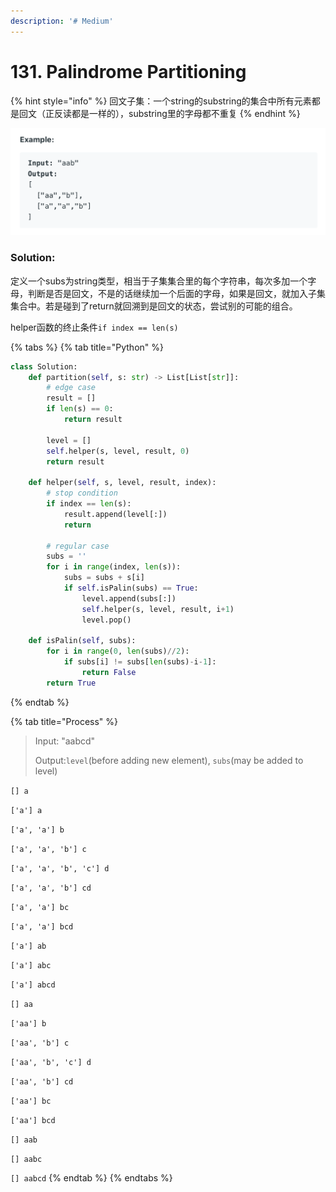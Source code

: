 ```yaml
---
description: '# Medium'
---
```


# 131. Palindrome Partitioning

{% hint style="info" %}
回文子集：一个string的substring的集合中所有元素都是回文（正反读都是一样的），substring里的字母都不重复
{% endhint %}

![](../.gitbook/assets/wechatimg650.png)

### Solution:

定义一个subs为string类型，相当于子集集合里的每个字符串，每次多加一个字母，判断是否是回文，不是的话继续加一个后面的字母，如果是回文，就加入子集集合中。若是碰到了return就回溯到是回文的状态，尝试别的可能的组合。

helper函数的终止条件`if index == len(s)`

{% tabs %}
{% tab title="Python" %}
```python
class Solution:
    def partition(self, s: str) -> List[List[str]]:
        # edge case
        result = []
        if len(s) == 0:
            return result
        
        level = []
        self.helper(s, level, result, 0)
        return result
    
    def helper(self, s, level, result, index):
        # stop condition
        if index == len(s):
            result.append(level[:])
            return
            
        # regular case
        subs = ''
        for i in range(index, len(s)):
            subs = subs + s[i]
            if self.isPalin(subs) == True:
                level.append(subs[:])
                self.helper(s, level, result, i+1)
                level.pop()
                
    def isPalin(self, subs):
        for i in range(0, len(subs)//2):
            if subs[i] != subs[len(subs)-i-1]:
                return False
        return True
```
{% endtab %}

{% tab title="Process" %}
> Input: "aabcd"
>
> Output:`level`\(before adding new element\), `subs`\(may be added to level\)

`[] a` 

`['a'] a` 

`['a', 'a'] b` 

`['a', 'a', 'b'] c` 

`['a', 'a', 'b', 'c'] d` 

`['a', 'a', 'b'] cd` 

`['a', 'a'] bc` 

`['a', 'a'] bcd` 

`['a'] ab` 

`['a'] abc` 

`['a'] abcd` 

`[] aa` 

`['aa'] b` 

`['aa', 'b'] c` 

`['aa', 'b', 'c'] d` 

`['aa', 'b'] cd` 

`['aa'] bc` 

`['aa'] bcd` 

`[] aab` 

`[] aabc` 

`[] aabcd`
{% endtab %}
{% endtabs %}



